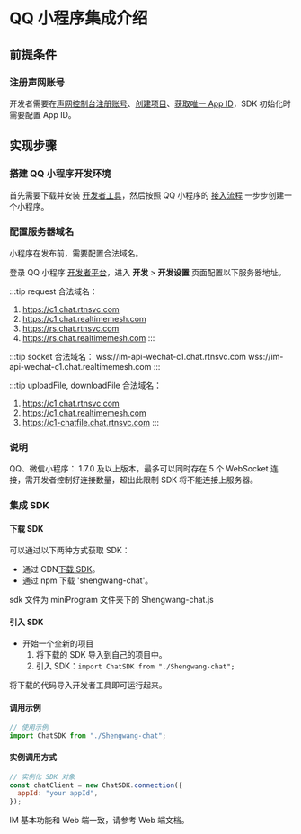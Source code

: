 # QQ 小程序集成介绍

<Toc />

## 前提条件

### 注册声网账号

开发者需要在[声网控制台](https://console.shengwang.cn/overview)[注册账号](enable_im.html#_1-登录声网控制台)、[创建项目](enable_im.html#_2-开通即时通讯-im-服务)、[获取唯一 App ID](enable_im.html#_3-获取-app-id)，SDK 初始化时需要配置 App ID。

## 实现步骤

### 搭建 QQ 小程序开发环境

首先需要下载并安装 [开发者工具](https://q.qq.com/wiki/tools/devtool/)，然后按照 QQ 小程序的 [接入流程](https://q.qq.com/wiki/#_2-注册开发者平台) 一步步创建一个小程序。

### 配置服务器域名

小程序在发布前，需要配置合法域名。

登录 QQ 小程序 [开发者平台](https://q.qq.com/)，进入 **开发** > **开发设置** 页面配置以下服务器地址。

:::tip
request 合法域名：

1. https://c1.chat.rtnsvc.com
2. https://c1.chat.realtimemesh.com
3. https://rs.chat.rtnsvc.com
4. https://rs.chat.realtimemesh.com
   :::

:::tip
socket 合法域名：
wss://im-api-wechat-c1.chat.rtnsvc.com
wss://im-api-wechat-c1.chat.realtimemesh.com
:::

:::tip
uploadFile, downloadFile 合法域名：

1. https://c1.chat.rtnsvc.com
2. https://c1.chat.realtimemesh.com
3. https://c1-chatfile.chat.rtnsvc.com
   :::

### 说明

QQ、微信小程序： 1.7.0 及以上版本，最多可以同时存在 5 个 WebSocket 连接，需开发者控制好连接数量，超出此限制 SDK 将不能连接上服务器。

### 集成 SDK

#### 下载 SDK

可以通过以下两种方式获取 SDK：

- 通过 CDN[下载 SDK](https://download.shengwang.cn/sdk/release/shengwang-chat-web-1.3.2.zip)。
- 通过 npm 下载 'shengwang-chat'。

sdk 文件为 miniProgram 文件夹下的 Shengwang-chat.js

#### 引入 SDK

- 开始一个全新的项目
  1. 将下载的 SDK 导入到自己的项目中。
  2. 引入 SDK：`import ChatSDK from "./Shengwang-chat";`

将下载的代码导入开发者工具即可运行起来。

#### 调用示例

```javascript
// 使用示例
import ChatSDK from "./Shengwang-chat";
```

#### 实例调用方式

```javascript
// 实例化 SDK 对象
const chatClient = new ChatSDK.connection({
  appId: "your appId",
});
```

IM 基本功能和 Web 端一致，请参考 Web 端文档。
